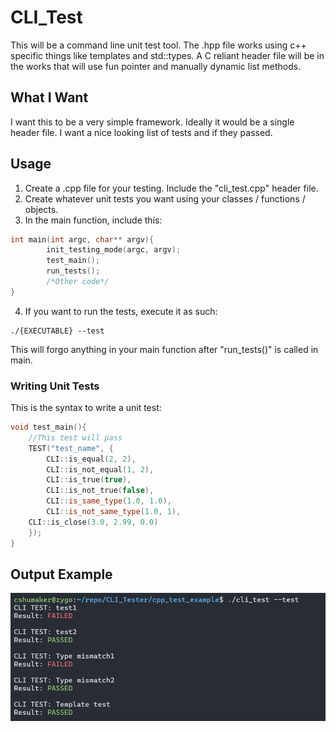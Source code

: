# CLI_Test
This will be a command line unit test tool. The .hpp file works using c++ specific things like templates and std::types. A C reliant header file will be in the works that will use fun pointer and manually dynamic list methods.

## What I Want
I want this to be a very simple framework. Ideally it would be a single header file. I want a nice looking list of tests and if they passed.

## Usage
1. Create a .cpp file for your testing. Include the "cli_test.cpp" header file.
2. Create whatever unit tests you want using your classes / functions / objects.
3. In the main function, include this:
```cpp
int main(int argc, char** argv){
        init_testing_mode(argc, argv);
        test_main();
        run_tests();
        /*Other code*/
}
```
4. If you want to run the tests, execute it as such:
```
./{EXECUTABLE} --test
```
This will forgo anything in your main function after "run_tests()" is called in main.

### Writing Unit Tests
This is the syntax to write a unit test:
```cpp
void test_main(){
    //This test will pass
    TEST("test_name", {
        CLI::is_equal(2, 2),
        CLI::is_not_equal(1, 2),
        CLI::is_true(true),
        CLI::is_not_true(false),
        CLI::is_same_type(1.0, 1.0),
        CLI::is_not_same_type(1.0, 1),
	CLI::is_close(3.0, 2.99, 0.0)		
    });
}
```

## Output Example
![Example Image](./cli_test_screenshot.png)
